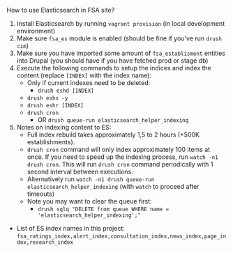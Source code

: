 How to use Elasticsearch in FSA site?

1. Install Elasticsearch by running `vagrant provision` (in local development environment)
2. Make sure `fsa_es` module is enabled (should be fine if you've run `drush cim`)
3. Make sure you have imported some amount of `fsa_establisment` entities into Drupal (you should have if you have fetched prod or stage db)
4. Execute the following commands to setup the indices and index the content (replace `[INDEX]` with the index name):
    - Only if current indexes need to be deleted: 
      - `drush eshd [INDEX]`
    - `drush eshs -y`
    - `drush eshr [INDEX]`
    - `drush cron` 
        - OR `drush queue-run elasticsearch_helper_indexing`
5. Notes on indexing content to ES:
    - Full index rebuild takes approximately 1,5 to 2 hours (+500K establishments).
    - `drush cron` command will only index approximately 100 items at once. If you need to
   speed up the indexing process, run `watch -n1 drush cron`. This will run `drush cron`
   command periodically with 1 second interval between executions.
   - Alternatively run `watch -n1 drush queue-run elasticsearch_helper_indexing` (with `watch` to proceed after timeouts) 
   - Note you may want to clear the queue first:
      - `drush sqlq "DELETE from queue WHERE name = 'elasticsearch_helper_indexing';"`

* List of ES index names in this project:
`fsa_ratings_index,alert_index,consultation_index,news_index,page_index,research_index`

